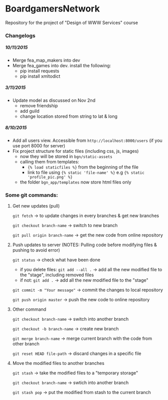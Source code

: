 # BoardgamersNetwork
Repository for the project of "Design of WWW Services" course

### Changelogs

##### 10/11/2015
- Merge fea_map_makers into dev
- Merge fea_games into dev. install the following:
    - pip install requests
    - pip install xmltodict

##### 3/11/2015

- Update model as discussed on Nov 2nd
    - remove friendship
    - add guild
    - change location stored from string to lat & long

##### 8/10/2015

- Add all users view. Accessible from `http://localhost:8000/users` (if you use port 8000 for server)
- Fix project structure for static files (including css, js, images)
    - now they will be stored in `bgn/static-assets`
    - calling them from templates: 
        - `{% load staticfiles %}` from the beginning of the file
        - link to file using `{% static 'file-name' %}` e.g `{% static 'profile_pic.png' %}`
    - the folder `bgn_app/templates` now store html files only

### Some git commands:

1. Get new updates (pull)

    `git fetch` -> to update changes in every branches & get new branches
    
    `git checkout branch-name` -> switch to new branch
    
    `git pull origin branch-name` -> get the new code from online repository

2. Push updates to server (NOTES: Pulling code before modifying files & pushing to avoid error)

    `git status` -> check what have been done
        
    - if you delete files: `git add --all .` -> add all the new modified file to the "stage", including removed files
    - if not: `git add .`  -> add all the new modified file to the "stage"
            
    `git commit -m "Your message"` -> commit the changes to local repository
    
    `git push origin master` -> push the new code to online repository

3. Other command

    `git checkout branch-name` -> switch into another branch
    
    `git checkout -b branch-name` -> create new branch
    
    `git merge branch-name` -> merge current branch with the code from other branch
    
    `git reset HEAD file-path` -> discard changes in a specific file

4. Move the modified files to another branches

    `git stash` -> take the modified files to a "temporary storage"
    
    `git checkout branch-name` -> swtich into another branch
    
    `git stash pop` -> put the modified from stash to the current branch
